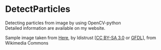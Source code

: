 # DetectParticles
Detecting particles from image by using OpenCV-python  
Detailed information are available on my website.

Sample image taken from [Here][1], by Idistrust [[CC BY-SA 3.0](https://creativecommons.org/licenses/by-sa/3.0) or [GFDL](http://www.gnu.org/copyleft/fdl.html)], from Wikimedia Commons


[1]: https://commons.wikimedia.org/wiki/File:Au_nr_mhore.jpg